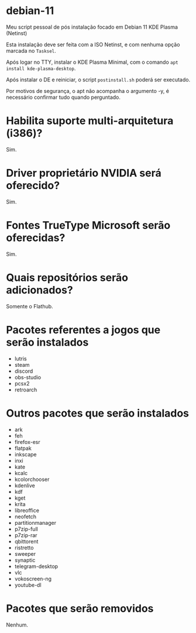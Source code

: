# debian-11

Meu script pessoal de pós instalação focado em Debian 11 KDE Plasma (Netinst)

Esta instalação deve ser feita com a ISO Netinst, e com nenhuma opção marcada no `Tasksel`.

Após logar no TTY, instalar o KDE Plasma Mínimal, com o comando `apt install kde-plasma-desktop`.

Após instalar o DE e reiniciar, o script `postinstall.sh` poderá ser executado.

Por motivos de segurança, o apt não acompanha o argumento -y, é necessário confirmar tudo quando perguntado.

# Habilita suporte multi-arquitetura (i386)?
Sim.

# Driver proprietário NVIDIA será oferecido?
Sim.

# Fontes TrueType Microsoft serão oferecidas?
Sim.

# Quais repositórios serão adicionados?
Somente o Flathub.

# Pacotes referentes a jogos que serão instalados
- lutris
- steam
- discord
- obs-studio
- pcsx2
- retroarch

# Outros pacotes que serão instalados
- ark
- feh
- firefox-esr
- flatpak
- inkscape
- inxi
- kate
- kcalc
- kcolorchooser
- kdenlive
- kdf
- kget
- krita
- libreoffice
- neofetch
- partitionmanager
- p7zip-full
- p7zip-rar
- qbittorent
- ristretto
- sweeper
- synaptic
- telegram-desktop
- vlc
- vokoscreen-ng
- youtube-dl

# Pacotes que serão removidos
Nenhum.

